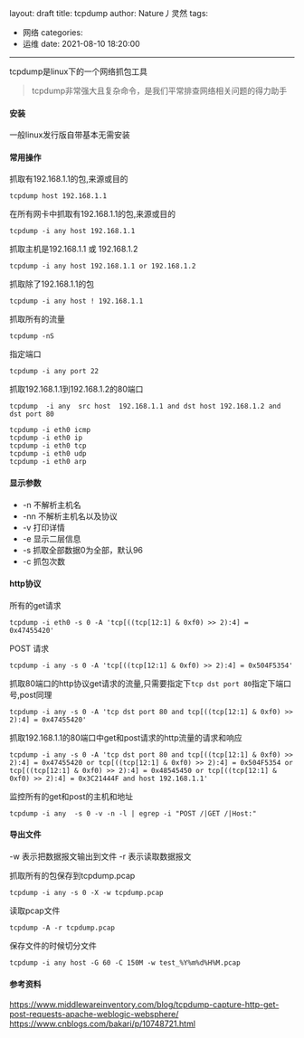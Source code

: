 layout: draft
title: tcpdump
author: Nature丿灵然
tags:
  - 网络
categories:
  - 运维
date: 2021-08-10 18:20:00
---
tcpdump是linux下的一个网络抓包工具

<!--more-->

> tcpdump非常强大且复杂命令，是我们平常排查网络相关问题的得力助手

#### 安装

一般linux发行版自带基本无需安装

#### 常用操作

抓取有192.168.1.1的包,来源或目的

```shell
tcpdump host 192.168.1.1
```

在所有网卡中抓取有192.168.1.1的包,来源或目的

```shell
tcpdump -i any host 192.168.1.1 
```

抓取主机是192.168.1.1 或 192.168.1.2

```shell
tcpdump -i any host 192.168.1.1 or 192.168.1.2
```

抓取除了192.168.1.1的包

```shell
tcpdump -i any host ! 192.168.1.1
```

抓取所有的流量

```shell
tcpdump -nS
```

指定端口

```shell
tcpdump -i any port 22
```

抓取192.168.1.1到192.168.1.2的80端口

```shell
tcpdump  -i any  src host  192.168.1.1 and dst host 192.168.1.2 and dst port 80
```

```shell
tcpdump -i eth0 icmp
tcpdump -i eth0 ip
tcpdump -i eth0 tcp
tcpdump -i eth0 udp
tcpdump -i eth0 arp

```

#### 显示参数

- -n 不解析主机名
- -nn 不解析主机名以及协议
- -v 打印详情
- -e 显示二层信息
- -s 抓取全部数据0为全部，默认96
- -c 抓包次数

#### http协议

所有的get请求

```shell
tcpdump -i eth0 -s 0 -A 'tcp[((tcp[12:1] & 0xf0) >> 2):4] = 0x47455420'
```

POST 请求

```shell
tcpdump -i any -s 0 -A 'tcp[((tcp[12:1] & 0xf0) >> 2):4] = 0x504F5354'
```

抓取80端口的http协议get请求的流量,只需要指定下`tcp dst port 80`指定下端口号,post同理

```shell
tcpdump -i any -s 0 -A 'tcp dst port 80 and tcp[((tcp[12:1] & 0xf0) >> 2):4] = 0x47455420'
```

抓取192.168.1.1的80端口中get和post请求的http流量的请求和响应

```shell
tcpdump -i any -s 0 -A 'tcp dst port 80 and tcp[((tcp[12:1] & 0xf0) >> 2):4] = 0x47455420 or tcp[((tcp[12:1] & 0xf0) >> 2):4] = 0x504F5354 or tcp[((tcp[12:1] & 0xf0) >> 2):4] = 0x48545450 or tcp[((tcp[12:1] & 0xf0) >> 2):4] = 0x3C21444F and host 192.168.1.1'
```

监控所有的get和post的主机和地址

```shell
tcpdump -i any  -s 0 -v -n -l | egrep -i "POST /|GET /|Host:"
```

#### 导出文件

-w 表示把数据报文输出到文件
-r 表示读取数据报文

抓取所有的包保存到tcpdump.pcap

```shell
tcpdump -i any -s 0 -X -w tcpdump.pcap
```

读取pcap文件

```shell
tcpdump -A -r tcpdump.pcap
```

保存文件的时候切分文件

```shell
tcpdump -i any host -G 60 -C 150M -w test_%Y%m%d%H%M.pcap
```

#### 参考资料

<https://www.middlewareinventory.com/blog/tcpdump-capture-http-get-post-requests-apache-weblogic-websphere/>
<https://www.cnblogs.com/bakari/p/10748721.html>
